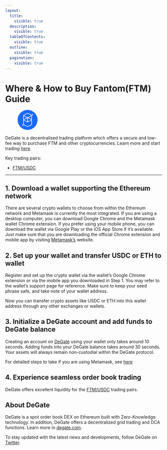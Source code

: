 ```yaml
---
layout:
  title:
    visible: true
  description:
    visible: true
  tableOfContents:
    visible: true
  outline:
    visible: true
  pagination:
    visible: true
---
```


# Where & How to Buy Fantom(FTM) Guide

<figure><img src="../.gitbook/assets/ftm_0x4e15361fd6b4bb609fa63c81a2be19d873717870.png" alt="FTM" width="64"><figcaption></figcaption></figure>

DeGate is a decentralised trading platform which offers a secure and low-fee way to purchase FTM and other cryptocurrencies. Learn more and start trading [here](https://app.degate.com/trade/USDC/0x4e15361fd6b4bb609fa63c81a2be19d873717870?utm_source=howtobuy).&#x20;

Key trading pairs:

* [FTM/USDC](https://app.degate.com/trade/USDC/0x4e15361fd6b4bb609fa63c81a2be19d873717870?utm_source=howtobuy)

***

## 1. Download a wallet supporting the Ethereum network

There are several crypto wallets to choose from within the Ethereum network and Metamask is currently the most integrated. If you are using a desktop computer, you can download Google Chrome and the Metamask wallet Chrome extension. If you prefer using your mobile phone, you can download the wallet via Google Play or the iOS App Store if it’s available. Just make sure that you are downloading the official Chrome extension and mobile app by visiting [Metamask’s](https://metamask.io/) website.

## 2. Set up your wallet and transfer USDC or ETH to wallet

Register and set up the crypto wallet via the wallet’s Google Chrome extension or via the mobile app you downloaded in Step 1. You may refer to the wallet’s support page for reference. Make sure to keep your seed phrase safe, and take note of your wallet address.&#x20;

Now you can transfer crypto assets like USDC or ETH into this wallet address through any other exchanges or wallets.

## 3. Initialize a DeGate account and add funds to DeGate balance

Creating an account on [DeGate](https://app.degate.com/?utm_source=FTM_howtobuy) using your wallet only takes around 10 seconds. Adding funds into your DeGate balance takes around 30 seconds. Your assets will always remain non-custodial within the DeGate protocol.

For detailed steps to take if you are using Metamask, see [here](https://docs.degate.com/v/product_en/main-features/wallet-connectivity/metamask)

## 4. Experience seamless order book trading

DeGate offers excellent liquidity for the [FTM/USDC](https://app.degate.com/trade/USDC/0x4e15361fd6b4bb609fa63c81a2be19d873717870?utm_source=howtobuy) trading pairs.&#x20;

## About DeGate

DeGate is a spot order book DEX on Ethereum built with Zero-Knowledge technology. In addition, DeGate offers a decentralized grid trading and DCA functions.  Learn more in [degate.com](https://degate.com/?utm_source=FTM_howtobuy).

To stay updated with the latest news and developments, follow DeGate on [Twitter](https://twitter.com/degatedex).
